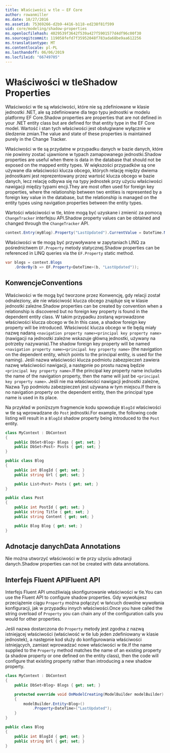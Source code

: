 ```yaml
---
title: Właściwości w tle — EF Core
author: rowanmiller
ms.date: 10/27/2016
ms.assetid: 75369266-d2b9-4416-b118-ed238f81f599
uid: core/modeling/shadow-properties
ms.openlocfilehash: 4029539f3642f539a427f5901577d4df96c00f30
ms.sourcegitcommit: 119058fefd7f35952048f783ada68be9aa612256
ms.translationtype: MT
ms.contentlocale: pl-PL
ms.lasthandoff: 06/06/2019
ms.locfileid: "66749705"
---
```

# <a name="shadow-properties"></a><span data-ttu-id="816a4-102">Właściwości w tle</span><span class="sxs-lookup"><span data-stu-id="816a4-102">Shadow Properties</span></span>

<span data-ttu-id="816a4-103">Właściwości w tle są właściwości, które nie są zdefiniowane w klasie jednostki .NET, ale są zdefiniowane dla tego typu jednostki w modelu platformy EF Core.</span><span class="sxs-lookup"><span data-stu-id="816a4-103">Shadow properties are properties that are not defined in your .NET entity class but are defined for that entity type in the EF Core model.</span></span> <span data-ttu-id="816a4-104">Wartość i stan tych właściwości jest obsługiwane wyłącznie w śledzenie zmian.</span><span class="sxs-lookup"><span data-stu-id="816a4-104">The value and state of these properties is maintained purely in the Change Tracker.</span></span>

<span data-ttu-id="816a4-105">Właściwości w tle są przydatne w przypadku danych w bazie danych, które nie powinny zostać ujawnione w typach zamapowanego jednostki.</span><span class="sxs-lookup"><span data-stu-id="816a4-105">Shadow properties are useful when there is data in the database that should not be exposed on the mapped entity types.</span></span> <span data-ttu-id="816a4-106">W większości przypadków są one używane dla właściwości klucza obcego, których relację między dwiema jednostkami jest reprezentowany przez wartość klucza obcego w bazie danych, lecz relację odbywa się na typy jednostek przy użyciu właściwości nawigacji między typami encji.</span><span class="sxs-lookup"><span data-stu-id="816a4-106">They are most often used for foreign key properties, where the relationship between two entities is represented by a foreign key value in the database, but the relationship is managed on the entity types using navigation properties between the entity types.</span></span>

<span data-ttu-id="816a4-107">Wartości właściwości w tle, które mogą być uzyskane i zmienić za pomocą `ChangeTracker` interfejsu API.</span><span class="sxs-lookup"><span data-stu-id="816a4-107">Shadow property values can be obtained and changed through the `ChangeTracker` API.</span></span>

``` csharp
context.Entry(myBlog).Property("LastUpdated").CurrentValue = DateTime.Now;
```

<span data-ttu-id="816a4-108">Właściwości w tle mogą być przywoływane w zapytaniach LINQ za pośrednictwem `EF.Property` metody statycznej.</span><span class="sxs-lookup"><span data-stu-id="816a4-108">Shadow properties can be referenced in LINQ queries via the `EF.Property` static method.</span></span>

``` csharp
var blogs = context.Blogs
    .OrderBy(b => EF.Property<DateTime>(b, "LastUpdated"));
```

## <a name="conventions"></a><span data-ttu-id="816a4-109">Konwencje</span><span class="sxs-lookup"><span data-stu-id="816a4-109">Conventions</span></span>

<span data-ttu-id="816a4-110">Właściwości w tle mogą być tworzone przez Konwencję, gdy relacji został odnaleziony, ale nie właściwość klucza obcego znajduje się w klasie jednostki zależne.</span><span class="sxs-lookup"><span data-stu-id="816a4-110">Shadow properties can be created by convention when a relationship is discovered but no foreign key property is found in the dependent entity class.</span></span> <span data-ttu-id="816a4-111">W takim przypadku zostaną wprowadzone właściwości klucza obcego w tle.</span><span class="sxs-lookup"><span data-stu-id="816a4-111">In this case, a shadow foreign key property will be introduced.</span></span> <span data-ttu-id="816a4-112">Właściwość klucza obcego w tle będą miały nazwę nadaną `<navigation property name><principal key property name>` (nawigacji na jednostki zależne wskazuje główną jednostki, używany na potrzeby nazywania).</span><span class="sxs-lookup"><span data-stu-id="816a4-112">The shadow foreign key property will be named `<navigation property name><principal key property name>` (the navigation on the dependent entity, which points to the principal entity, is used for the naming).</span></span> <span data-ttu-id="816a4-113">Jeśli nazwa właściwości klucza podmiotu zabezpieczeń zawiera nazwę właściwości nawigacji, a następnie po prostu nazwą będzie `<principal key property name>`.</span><span class="sxs-lookup"><span data-stu-id="816a4-113">If the principal key property name includes the name of the navigation property, then the name will just be `<principal key property name>`.</span></span> <span data-ttu-id="816a4-114">Jeśli nie ma właściwości nawigacji jednostki zależne, Nazwa Typ podmiotu zabezpieczeń jest używana w tym miejscu.</span><span class="sxs-lookup"><span data-stu-id="816a4-114">If there is no navigation property on the dependent entity, then the principal type name is used in its place.</span></span>

<span data-ttu-id="816a4-115">Na przykład w poniższym fragmencie kodu spowoduje `BlogId` właściwości w tle są wprowadzane do `Post` jednostki.</span><span class="sxs-lookup"><span data-stu-id="816a4-115">For example, the following code listing will result in a `BlogId` shadow property being introduced to the `Post` entity.</span></span>

<!-- [!code-csharp[Main](samples/core/Modeling/Conventions/Samples/ShadowForeignKey.cs)] -->
``` csharp
class MyContext : DbContext
{
    public DbSet<Blog> Blogs { get; set; }
    public DbSet<Post> Posts { get; set; }
}

public class Blog
{
    public int BlogId { get; set; }
    public string Url { get; set; }

    public List<Post> Posts { get; set; }
}

public class Post
{
    public int PostId { get; set; }
    public string Title { get; set; }
    public string Content { get; set; }

    public Blog Blog { get; set; }
}
```

## <a name="data-annotations"></a><span data-ttu-id="816a4-116">Adnotacje danych</span><span class="sxs-lookup"><span data-stu-id="816a4-116">Data Annotations</span></span>

<span data-ttu-id="816a4-117">Nie można utworzyć właściwości w tle przy użyciu adnotacji danych.</span><span class="sxs-lookup"><span data-stu-id="816a4-117">Shadow properties can not be created with data annotations.</span></span>

## <a name="fluent-api"></a><span data-ttu-id="816a4-118">Interfejs Fluent API</span><span class="sxs-lookup"><span data-stu-id="816a4-118">Fluent API</span></span>

<span data-ttu-id="816a4-119">Interfejs Fluent API umożliwiają skonfigurowanie właściwości w tle.</span><span class="sxs-lookup"><span data-stu-id="816a4-119">You can use the Fluent API to configure shadow properties.</span></span> <span data-ttu-id="816a4-120">Gdy wywołujesz przeciążenie ciągu `Property` można połączyć w łańcuch dowolne wywołania konfiguracji, jak w przypadku innych właściwości.</span><span class="sxs-lookup"><span data-stu-id="816a4-120">Once you have called the string overload of `Property` you can chain any of the configuration calls you would for other properties.</span></span>

<span data-ttu-id="816a4-121">Jeśli nazwa dostarczona do `Property` metody jest zgodna z nazwą istniejącej właściwości (właściwość w tle lub jeden zdefiniowany w klasie jednostek), a następnie kod służy do konfigurowania właściwości istniejących, zamiast wprowadzać nowe właściwości w tle.</span><span class="sxs-lookup"><span data-stu-id="816a4-121">If the name supplied to the `Property` method matches the name of an existing property (a shadow property or one defined on the entity class), then the code will configure that existing property rather than introducing a new shadow property.</span></span>

<!-- [!code-csharp[Main](samples/core/Modeling/FluentAPI/Samples/ShadowProperty.cs?highlight=7,8)] -->
``` csharp
class MyContext : DbContext
{
    public DbSet<Blog> Blogs { get; set; }

    protected override void OnModelCreating(ModelBuilder modelBuilder)
    {
        modelBuilder.Entity<Blog>()
            .Property<DateTime>("LastUpdated");
    }
}

public class Blog
{
    public int BlogId { get; set; }
    public string Url { get; set; }
}
```
